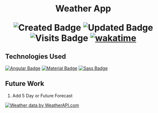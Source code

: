  
 <h1 align="center"> Weather App

 

 ![Created Badge](https://badges.pufler.dev/created/sumaiyakawsar/SKWeatherApp?&style=plastic&color=black&labelColor=1AEE0B) ![Updated Badge](https://badges.pufler.dev/updated/sumaiyakawsar/SKWeatherApp?&style=plastic&color=black&labelColor=0004FF) ![Visits Badge](https://badges.pufler.dev/visits/sumaiyakawsar/SKWeatherApp?&style=plastic&color=black&labelColor=BF3F41) [![wakatime](https://wakatime.com/badge/github/sumaiyakawsar/SKWeatherApp.svg)](https://wakatime.com/badge/github/sumaiyakawsar/SKWeatherApp)

  
  
</h1>

## Technologies Used 
[![Angular Badge](https://img.shields.io/badge/-Angular-DD0031?style=flat&labelColor=black&logo=angular&logoColor=DD0031)](https://angular.io/docs) [![Material Badge](https://img.shields.io/badge/-Material_UI-2196F3?style=flat&labelColor=black&logo=materialdesign&logoColor=2196F3)](https://material.angular.io/) [![Sass Badge](https://img.shields.io/badge/-Sass-CC6699?style=flat&labelColor=black&logo=Sass&logoColor=CC6699)](https://sass-lang.com/)

## Future Work
1. Add 5 Day or Future Forecast


<a href=" https://www.weatherapi.com/ " title="Free Weather API ">
   <img src='https://cdn.weatherapi.com/v4/images/weatherapi_logo.png' alt="Weather data by WeatherAPI.com ">
</a>

